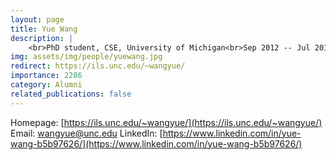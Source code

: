 ```yaml
---
layout: page
title: Yue Wang
description: |
    <br>PhD student, CSE, University of Michigan<br>Sep 2012 -- Jul 2018<br><span style='color:blue'>Assistant Professor, University of North Carolina at Chapel Hill</span>
img: assets/img/people/yuewang.jpg
redirect: https://ils.unc.edu/~wangyue/
importance: 2286
category: Alumni
related_publications: false
---
```

Homepage: [https://ils.unc.edu/~wangyue/](https://ils.unc.edu/~wangyue/)
Email: [wangyue@unc.edu](mailto:wangyue@unc.edu)
LinkedIn: [https://www.linkedin.com/in/yue-wang-b5b97626/](https://www.linkedin.com/in/yue-wang-b5b97626/)
